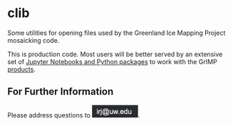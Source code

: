 # clib

Some utilities for opening files used by the Greenland Ice Mapping Project mosaicking code.

This is production code. Most users will be better served by an extensive set of [Jupyter Notebooks and Python packages](https://github.com/fastice/GrIMPTools) to work with the GrIMP [products](https://nsidc.org/data/measures/grimp).

## For Further Information

Please address questions to ![](https://github.com/fastice/GrIMPTools/blob/main/Email.png).
